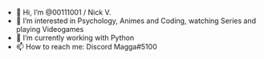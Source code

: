 - 👋 Hi, I’m @00111001 / Nick V.
- 👀 I’m interested in Psychology, Animes and Coding, watching Series and playing Videogames
- 🌱 I’m currently working with Python
- 📫 How to reach me: Discord Magga#5100

<!---
00111001/00111001 is a ✨ special ✨ repository because its `README.md` (this file) appears on your GitHub profile.
You can click the Preview link to take a look at your changes.
--->
